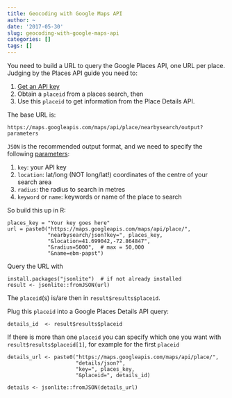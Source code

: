 ```yaml
---
title: Geocoding with Google Maps API
author: ~
date: '2017-05-30'
slug: geocoding-with-google-maps-api
categories: []
tags: []
---
```


You need to build a URL to query the Google Places API, one URL per place. Judging by the Places API guide you need to:

 1. [Get an API key](https://developers.google.com/places/web-service/get-api-key)
 2. Obtain a `placeid` from a places search, then
 3. Use this `placeid` to get information from the Place Details API.

The base URL is:

    https://maps.googleapis.com/maps/api/place/nearbysearch/output?parameters

`JSON` is the recommended output format, and we need to specify the following [parameters](https://developers.google.com/places/web-service/search):

 1. `key`: your API key
 2. `location`: lat/long (NOT long/lat!) coordinates of the centre of
    your search area
 3. `radius`: the radius to search in metres
 4. `keyword` or `name`: keywords or name of the place to search

So build this up in R:

    places_key = "Your key goes here"
    url = paste0("https://maps.googleapis.com/maps/api/place/",
                 "nearbysearch/json?key=", places_key,
                 "&location=41.699042,-72.864847",
                 "&radius=5000",  # max = 50,000
                 "&name=ebm-papst")

Query the URL with

    install.packages("jsonlite")  # if not already installed
    result <- jsonlite::fromJSON(url)

The `placeid`(s) is/are then in `result$results$placeid`.

Plug this `placeid` into a Google Places Details API query:

    details_id  <- result$results$placeid

If there is more than one `placeid` you can specify which one you want with `result$results$placeid[1]`, for example for the first `placeid`

    details_url <- paste0("https://maps.googleapis.com/maps/api/place/",
                          "details/json?",
                          "key=", places_key,
                          "&placeid=", details_id)

    details <- jsonlite::fromJSON(details_url)
